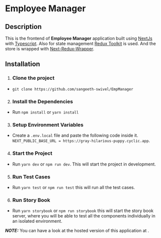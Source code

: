 # Employee Manager

## Description

This is the frontend of **Employee Manager** application built using [NextJs](https://nextjs.org/) with [Typescript](https://www.typescriptlang.org/). Also for state management [Redux Toolkit](https://redux-toolkit.js.org/) is used. And the store is wrapped with [Next-Redux-Wrapper](https://github.com/kirill-konshin/next-redux-wrapper).

## Installation

1. ### Clone the project

- `git clone https://github.com/sangeeth-swivel/EmpManager`

2. ### Install the Dependencies

- Run `npm install` or `yarn install`

3. ### Setup Environment Variables

- Create a `.env.local` file and paste the following code inside it. `NEXT_PUBLIC_BASE_URL = https://gray-hilarious-puppy.cyclic.app`.

4. ### Start the Project

- Run `yarn dev` or `npm run dev`. This will start the project in development.

5. ### Run Test Cases

- Run `yarn test` or `npm run test` this will run all the test cases.

6. ### Run Story Book

- Run `yarn storybook` or `npm run storybook` this will start the story book server, where you will be able to test all the components individually in an isolated environment.

**_NOTE:_** You can have a look at the hosted version of this application at .
